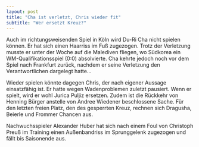 ```yaml
---
layout: post
title: "Cha ist verletzt, Chris wieder fit"
subtitle: "Wer ersetzt Kreuz?"
---
```


Auch im richtungsweisenden Spiel in Köln wird Du-Ri Cha nicht spielen können. Er hat sich einen Haarriss im Fuß zugezogen. Trotz der Verletzung musste er unter der Woche auf die Malediven fliegen, wo Südkorea ein WM-Qualifikationsspiel (0:0) absolvierte. Cha kehrte jedoch noch vor dem Spiel nach Frankfurt zurück, nachdem er seine Verletzung den Verantwortlichen dargelegt hatte...

Wieder spielen könnte dagegen Chris, der nach eigener Aussage einsatzfähig ist. Er hatte wegen Wadenproblemen zuletzt pausiert. Wenn er spielt, wird er wohl Jurica Puljiz ersetzen. Zudem ist die Rückkehr von Henning Bürger anstelle von Andree Wiedener beschlossene Sache. Für den letzten freien Platz, den des gesperrten Kreuz, rechnen sich Dragusha, Beierle und Frommer Chancen aus.  
  
Nachwuchsspieler Alexander Huber hat sich nach einem Foul von Christoph Preuß im Training einen Außenbandriss im Sprunggelenk zugezogen und fällt bis Saisonende aus.
